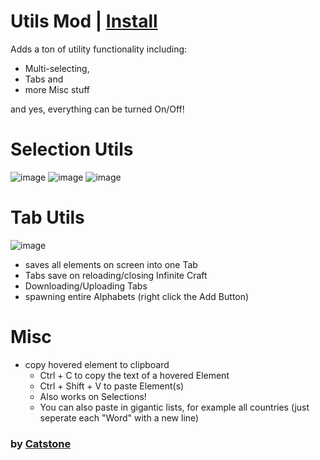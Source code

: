 # Utils Mod | [Install](https://raw.githubusercontent.com/InfiniteCraftCommunity/userscripts/master/userscripts/Utils_Mod/index.user.js)

Adds a ton of utility functionality including:
- Multi-selecting,
- Tabs and
- more Misc stuff
  
and yes, everything can be turned On/Off!



# Selection Utils
![image](https://github.com/user-attachments/assets/d90f0916-ccaa-402f-8ae5-8fba88db6db7)
![image](https://github.com/user-attachments/assets/4188f861-0481-4895-bf35-ffaa36899764)
![image](https://github.com/user-attachments/assets/d16386e2-d412-450a-8a55-44c3708ea80b)




# Tab Utils
![image](https://github.com/user-attachments/assets/7f743c0d-b664-41ba-956e-a1f575f6889b)
- saves all elements on screen into one Tab
- Tabs save on reloading/closing Infinite Craft
- Downloading/Uploading Tabs
- spawning entire Alphabets (right click the Add Button)




# Misc
- copy hovered element to clipboard
  - Ctrl + C to copy the text of a hovered Element
  - Ctrl + Shift + V to paste Element(s)
  - Also works on Selections!
  - You can also paste in gigantic lists, for example all countries (just seperate each "Word" with a new line)

### by [Catstone](https://github.com/RedCatstone)
